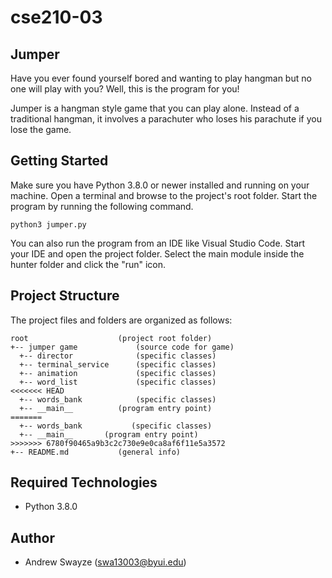 # cse210-03
## Jumper
Have you ever found yourself bored and wanting to play hangman but no one will play with you?
Well, this is the program for you!

Jumper is a hangman style game that you can play alone. 
Instead of a traditional hangman, it involves a parachuter who loses his parachute if you lose the game.

## Getting Started
Make sure you have Python 3.8.0 or newer installed and running on your machine. Open a terminal and browse to the project's root folder. Start the program by running the following command.
```
python3 jumper.py 
```
You can also run the program from an IDE like Visual Studio Code. Start your IDE and open the project folder. Select the main module inside the hunter folder and click the "run" icon.

## Project Structure
The project files and folders are organized as follows:
```
root                    (project root folder)
+-- jumper game             (source code for game)
  +-- director              (specific classes)
  +-- terminal_service      (specific classes)
  +-- animation             (specific classes)
  +-- word_list             (specific classes)
<<<<<<< HEAD
  +-- words_bank            (specific classes)
  +-- __main__          (program entry point)
=======
  +-- words_bank           (specific classes)
  +-- __main__       (program entry point)
>>>>>>> 6780f90465a9b3c2c730e9e0ca8af6f11e5a3572
+-- README.md           (general info)
```

## Required Technologies
* Python 3.8.0

## Author
* Andrew Swayze (swa13003@byui.edu)
